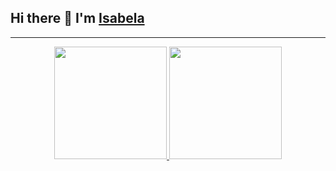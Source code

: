 ## Hi there 👋 I'm <a href="https://www.linkedin.com/in/isabelatrindade/" title="Linkedin">Isabela</a>
***

<div align="center">
  <a href="https://github.com/isabelapt">
  <img height="180em" src="https://github-readme-stats.vercel.app/api?username=isabelapt&show_icons=true&theme=dracula&include_all_commits=true&count_private=true"/>
  <img height="180em" src="https://github-readme-stats.vercel.app/api/top-langs/?username=isabelapt&layout=compact&langs_count=7&theme=dracula"/>
</div>
